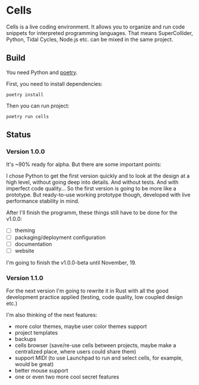 # Cells

Cells is a live coding environment. It allows you to organize and run
code snippets for interpreted programming languages. That means SuperCollider,
Python, Tidal Cycles, Node.js etc. can be mixed in the same project.




## Build

You need Python and [poetry](https://github.com/sdispater/poetry).

First, you need to install dependencies:
```
poetry install
```

Then you can run project:
```
poetry run cells
```




## Status

### Version 1.0.0

It's ~90% ready for alpha. But there are some important points:

I chose Python to get the first version quickly and to look at the design
at a high level, without going deep into details. And without tests. And with
imperfect code quality... So the first version is going to be more like a prototype. But ready-to-use
working prototype though, developed with live performance stability in mind.

After I'll finish the programm, these things still have to be done for the v1.0.0:

* [ ] theming
* [ ] packaging/deployment configuration
* [ ] documentation
* [ ] website

I'm going to finish the v1.0.0-beta until November, 19.




### Version 1.1.0

For the next version I'm going to rewrite it in Rust with all the good 
development practice applied (testing, code quality, low coupled design etc.)

I'm also thinking of the next features:

- more color themes, maybe user color themes support
- project templates
- backups
- cells browser (save/re-use cells between projects, maybe make a centralized place, where users could share them)
- support MIDI (to use Launchpad to run and select cells, for example, would be great)
- better mouse support
- one or even two more cool secret features
